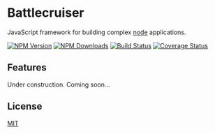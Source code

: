 # Battlecruiser

  JavaScript framework for building complex [node](http://nodejs.org) applications.
  
  [![NPM Version](https://img.shields.io/npm/v/battlecruiser.svg)](https://www.npmjs.com/package/battlecruiser)
  [![NPM Downloads](https://img.shields.io/npm/dm/battlecruiser.svg)](https://www.npmjs.com/package/battlecruiser)
  [![Build Status](https://travis-ci.org/13rentgen/battlecruiser.svg?branch=dev)](https://travis-ci.org/13rentgen/battlecruiser)
  [![Coverage Status](https://coveralls.io/repos/github/13rentgen/battlecruiser/badge.svg?branch=dev)](https://coveralls.io/github/13rentgen/battlecruiser?branch=dev)

## Features
Under construction. Coming soon...

## License

  [MIT](LICENSE)
